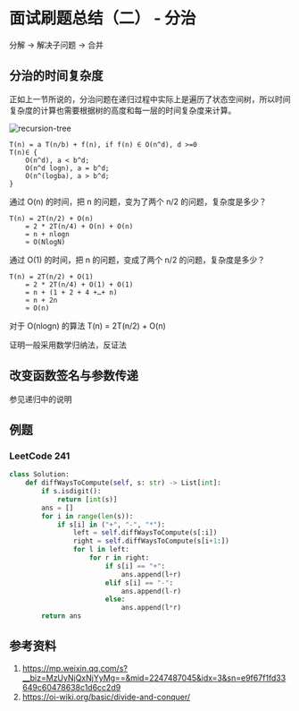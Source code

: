 # 面试刷题总结（二） - 分治

<!--
ID: 5fe60596-9716-4754-91f0-449a2578213d
Status: publish
Date: 2020-01-30T00:00:00
Modified: 2020-07-29T23:37:30
wp_id: 1687
-->

分解 -> 解决子问题 -> 合并

## 分治的时间复杂度

正如上一节所说的，分治问题在递归过程中实际上是遍历了状态空间树，所以时间复杂度的计算也需要根据树的高度和每一层的时间复杂度来计算。

![recursion-tree](./02-devide-and-conquer_images/recursion-tree.png)

    T(n) = a T(n/b) + f(n), if f(n) ∈ O(n^d), d >=0
    T(n)∈ { 
        O(n^d), a < b^d;
        O(n^d logn), a = b^d;
        O(n^(logba), a > b^d;
    }

通过 O(n) 的时间，把 n 的问题，变为了两个 n/2 的问题，复杂度是多少？

    T(n) = 2T(n/2) + O(n)
        = 2 * 2T(n/4) + O(n) + O(n)
        = n + nlogn
        ≈ O(NlogN)

通过 O(1) 的时间，把 n 的问题，变成了两个 n/2 的问题，复杂度是多少？

    T(n) = 2T(n/2) + O(1)
        = 2 * 2T(n/4) + O(1) + O(1)
        = n + (1 + 2 + 4 +…+ n)
        ≈ n + 2n
        ≈ O(n)

对于 O(nlogn) 的算法 T(n) = 2T(n/2) + O(n)

证明一般采用数学归纳法，反证法

## 改变函数签名与参数传递

参见递归中的说明

## 例题

### LeetCode 241

```Python
class Solution:
    def diffWaysToCompute(self, s: str) -> List[int]:
        if s.isdigit():
            return [int(s)]
        ans = []
        for i in range(len(s)):
            if s[i] in ("+", "-", "*"):
                left = self.diffWaysToCompute(s[:i])
                right = self.diffWaysToCompute(s[i+1:])
                for l in left:
                    for r in right:
                        if s[i] == "+":
                            ans.append(l+r)
                        elif s[i] == "-":
                            ans.append(l-r)
                        else:
                            ans.append(l*r)
        return ans
```

## 参考资料

1. https://mp.weixin.qq.com/s?__biz=MzUyNjQxNjYyMg==&mid=2247487045&idx=3&sn=e9f67f1fd33649c60478638c1d6cc2d9
2. https://oi-wiki.org/basic/divide-and-conquer/